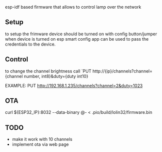 

esp-idf based firmware that allows to control lamp over the network

## Setup
to setup the frimware device should be turned on with config button/jumper
when device is turned on esp smart config app can be used to pass the credentials to the device.

## Control
to change the channel brightness call `PUT http://{ip}/channels?channel={channel number, int8}&duty={duty int10}

EXAMPLE: PUT http://192.168.1.235/channels?channel=2&duty=1023

## OTA

curl ${ESP32_IP}:8032 --data-binary @- < .pio/build/lolin32/firmware.bin

## TODO 

- make it work with 10 channels 
- implement ota via web page
